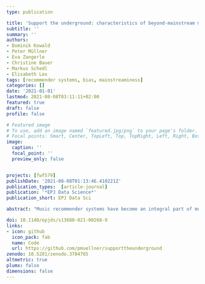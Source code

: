 ```yaml
---
type: publication

title: 'Support the underground: characteristics of beyond-mainstream music listeners'
subtitle: ''
summary: ''
authors:
- Dominik Kowald
- Peter Müllner
- Eva Zangerle
- Christine Bauer
- Markus Schedl
- Elisabeth Lex
tags: [recommender systems, bias, mainstreaminess]
categories: []
date: '2021-01-01'
lastmod: 2021-08-08T03:11:11+02:00
featured: true
draft: false
profile: false

# Featured image
# To use, add an image named `featured.jpg/png` to your page's folder.
# Focal points: Smart, Center, TopLeft, Top, TopRight, Left, Right, BottomLeft, Bottom, BottomRight.
image:
  caption: ''
  focal_point: ''
  preview_only: false


projects: [fwf579]
publishDate: '2021-08-08T01:13:46.410221Z'
publication_types:  [article-journal]
publication: '*EPJ Data Science*'
publication_short: EPJ Data Sci

abstract: "Music recommender systems have become an integral part of music streaming services such as Spotify and Last.fm to assist users navigating the extensive music collections offered by them. However, while music listeners interested in mainstream music are traditionally served well by music recommender systems, users interested in music beyond the mainstream (i.e., non-popular music) rarely receive relevant recommendations. In this paper, we study the characteristics of beyond-mainstream music and music listeners and analyze to what extent these characteristics impact the quality of music recommendations provided. Therefore, we create a novel dataset consisting of Last.fm listening histories of several thousand beyond-mainstream music listeners, which we enrich with additional metadata describing music tracks and music listeners. Our analysis of this dataset shows four subgroups within the group of beyond-mainstream music listeners that differ not only with respect to their preferred music but also with their demographic characteristics. Furthermore, we evaluate the quality of music recommendations that these subgroups are provided with four different recommendation algorithms where we find significant differences between the groups. Specifically, our results show a positive correlation between a subgroup's openness towards music listened to by members of other subgroups and recommendation accuracy. We believe that our findings provide valuable insights for developing improved user models and recommendation approaches to better serve beyond-mainstream music listeners."

doi: 10.1140/epjds/s13688-021-00268-9
links: 
- icon: github
  icon_pack: fab
  name: Code
  url: https://github.com/pmuellner/supporttheunderground
zenodo: 10.5281/zenodo.3784765
altmetric: true
plumx: false
dimensions: false
---
```

